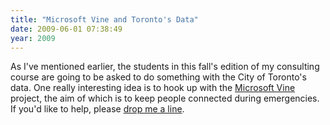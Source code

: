 ```yaml
---
title: "Microsoft Vine and Toronto's Data"
date: 2009-06-01 07:38:49
year: 2009
---
```

As I've mentioned earlier, the students in this fall's edition of my consulting course are going to be asked to do something with the City of Toronto's data. One really interesting idea is to hook up with the <a href="http://radar.oreilly.com/2009/05/vine-disaster-tech-from-micros.html">Microsoft Vine</a> project, the aim of which is to keep people connected during emergencies. If you'd like to help, please <a href="mailto:gvwilson@cs.utoronto.ca">drop me a line</a>.
